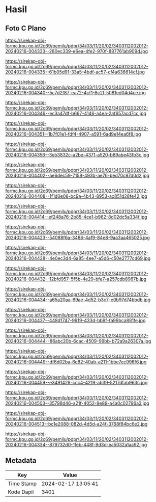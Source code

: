 # Hasil

## Foto C Plano

https://sirekap-obj-formc.kpu.go.id/2c69/pemilu/pdpr/34/03/11/20/02/3403112002012-20240216-004333--280ec339-e6ea-4fe2-970f-887761ab909d.jpg

https://sirekap-obj-formc.kpu.go.id/2c69/pemilu/pdpr/34/03/11/20/02/3403112002012-20240216-004335--61b05d91-33a5-4bdf-ac57-cf4a636614cf.jpg

https://sirekap-obj-formc.kpu.go.id/2c69/pemilu/pdpr/34/03/11/20/02/3403112002012-20240216-004340--5c7d2f87-ea72-4cf1-8c2f-5081ed04d4ce.jpg

https://sirekap-obj-formc.kpu.go.id/2c69/pemilu/pdpr/34/03/11/20/02/3403112002012-20240216-004346--ec3a47df-b667-4146-a4ea-2af657acd7cc.jpg

https://sirekap-obj-formc.kpu.go.id/2c69/pemilu/pdpr/34/03/11/20/02/3403112002012-20240216-004351--1b7f01e1-fdf4-4907-a591-6ad9e14ea6f8.jpg

https://sirekap-obj-formc.kpu.go.id/2c69/pemilu/pdpr/34/03/11/20/02/3403112002012-20240216-004356--3eb3832c-a2be-4371-a520-b89abe43fb3c.jpg

https://sirekap-obj-formc.kpu.go.id/2c69/pemilu/pdpr/34/03/11/20/02/3403112002012-20240216-004402--ae6dec59-7158-493b-ae76-bed70c97d0d2.jpg

https://sirekap-obj-formc.kpu.go.id/2c69/pemilu/pdpr/34/03/11/20/02/3403112002012-20240216-004408--1f1d0e08-bc9a-4b43-8953-ac851d28fe42.jpg

https://sirekap-obj-formc.kpu.go.id/2c69/pemilu/pdpr/34/03/11/20/02/3403112002012-20240216-004414--ef248a76-2b85-4ce1-b962-8d02dc5a334f.jpg

https://sirekap-obj-formc.kpu.go.id/2c69/pemilu/pdpr/34/03/11/20/02/3403112002012-20240216-004423--54088f6a-3486-4af9-84e8-9aa3aa465025.jpg

https://sirekap-obj-formc.kpu.go.id/2c69/pemilu/pdpr/34/03/11/20/02/3403112002012-20240216-004428--4e0ec3d4-6a85-4ee7-a5d6-c50e2777cd69.jpg

https://sirekap-obj-formc.kpu.go.id/2c69/pemilu/pdpr/34/03/11/20/02/3403112002012-20240216-004432--12bfd957-5f5b-4e29-bfe7-a257cdb8967b.jpg

https://sirekap-obj-formc.kpu.go.id/2c69/pemilu/pdpr/34/03/11/20/02/3403112002012-20240216-004434--a65a20aa-69ae-4d52-b3c7-e0b97d74bbdb.jpg

https://sirekap-obj-formc.kpu.go.id/2c69/pemilu/pdpr/34/03/11/20/02/3403112002012-20240216-004437--448d1747-9919-433d-bb9f-fa99bca881fe.jpg

https://sirekap-obj-formc.kpu.go.id/2c69/pemilu/pdpr/34/03/11/20/02/3403112002012-20240216-004444--86abc20b-6cac-4509-99bb-b72a9a26307a.jpg

https://sirekap-obj-formc.kpu.go.id/2c69/pemilu/pdpr/34/03/11/20/02/3403112002012-20240216-004449--df6d02ba-6e82-40ab-a211-1bbe7ec998f6.jpg

https://sirekap-obj-formc.kpu.go.id/2c69/pemilu/pdpr/34/03/11/20/02/3403112002012-20240216-004459--e3491428-ccc4-4219-ab39-5217dfab963c.jpg

https://sirekap-obj-formc.kpu.go.id/2c69/pemilu/pdpr/34/03/11/20/02/3403112002012-20240216-004503--35798d46-a21f-4052-9e89-a4a0c02796a3.jpg

https://sirekap-obj-formc.kpu.go.id/2c69/pemilu/pdpr/34/03/11/20/02/3403112002012-20240216-004513--bc1e2088-082d-4d5d-a24f-3768f84bc6e2.jpg

https://sirekap-obj-formc.kpu.go.id/2c69/pemilu/pdpr/34/03/11/20/02/3403112002012-20240216-004334--879732d0-1feb-448f-9d3d-ea5032a1aa92.jpg


## Metadata

| Key        | Value               |
| ---------- | ------------------- |
| Time Stamp | 2024-02-17 13:05:41 |
| Kode Dapil | 3401                |



